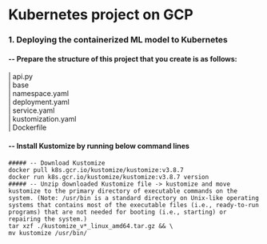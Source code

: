 # Kubernetes project on GCP

### 1. Deploying the containerized ML model to Kubernetes
#### -- Prepare the structure of this project that you create is as follows:

| api.py \
| base <br/>
      | namespace.yaml <br/>
      | deployment.yaml <br/>
      | service.yaml <br/>
      | kustomization.yaml <br/>
| Dockerfile <br/>

#### -- Install Kustomize by running below command lines
    ##### -- Download Kustomize
    docker pull k8s.gcr.io/kustomize/kustomize:v3.8.7
    docker run k8s.gcr.io/kustomize/kustomize:v3.8.7 version
    ##### -- Unzip downloaded Kustomize file -> kustomize and move kustomize to the primary directory of executable commands on the system. (Note: /usr/bin is a standard directory on Unix-like operating systems that contains most of the executable files (i.e., ready-to-run programs) that are not needed for booting (i.e., starting) or repairing the system.)
    tar xzf ./kustomize_v*_linux_amd64.tar.gz && \
    mv kustomize /usr/bin/
